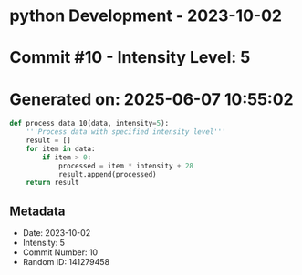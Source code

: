 ﻿# python Development - 2023-10-02
# Commit #10 - Intensity Level: 5
# Generated on: 2025-06-07 10:55:02
```python
def process_data_10(data, intensity=5):
    '''Process data with specified intensity level'''
    result = []
    for item in data:
        if item > 0:
            processed = item * intensity + 28
            result.append(processed)
    return result
```
## Metadata
- Date: 2023-10-02
- Intensity: 5
- Commit Number: 10
- Random ID: 141279458

